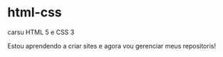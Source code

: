 # html-css
 carsu HTML 5 e CSS 3

 Estou aprendendo a criar sites e agora vou gerenciar meus repositoris!
